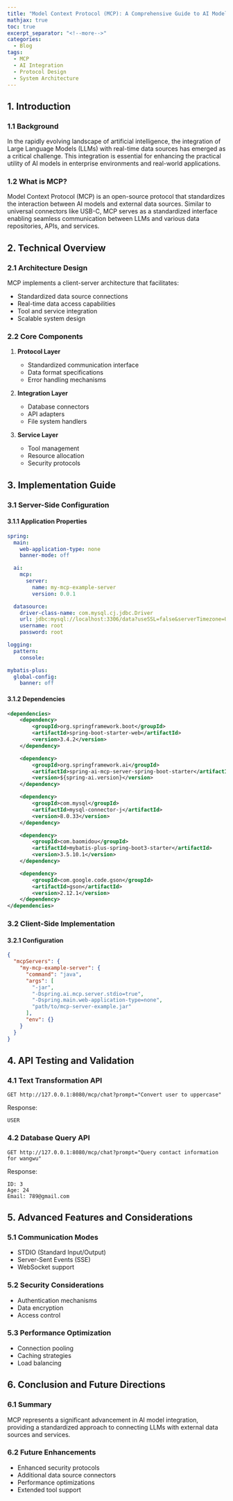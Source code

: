 ```yaml
---
title: "Model Context Protocol (MCP): A Comprehensive Guide to AI Model Integration"
mathjax: true
toc: true
excerpt_separator: "<!--more-->"
categories:
  - Blog
tags:
  - MCP
  - AI Integration
  - Protocol Design
  - System Architecture
---
```


## 1. Introduction

### 1.1 Background
In the rapidly evolving landscape of artificial intelligence, the integration of Large Language Models (LLMs) with real-time data sources has emerged as a critical challenge. This integration is essential for enhancing the practical utility of AI models in enterprise environments and real-world applications.

### 1.2 What is MCP?
Model Context Protocol (MCP) is an open-source protocol that standardizes the interaction between AI models and external data sources. Similar to universal connectors like USB-C, MCP serves as a standardized interface enabling seamless communication between LLMs and various data repositories, APIs, and services.

## 2. Technical Overview

### 2.1 Architecture Design
MCP implements a client-server architecture that facilitates:
- Standardized data source connections
- Real-time data access capabilities
- Tool and service integration
- Scalable system design

### 2.2 Core Components
1. **Protocol Layer**
   - Standardized communication interface
   - Data format specifications
   - Error handling mechanisms

2. **Integration Layer**
   - Database connectors
   - API adapters
   - File system handlers

3. **Service Layer**
   - Tool management
   - Resource allocation
   - Security protocols

## 3. Implementation Guide

### 3.1 Server-Side Configuration

#### 3.1.1 Application Properties
```yaml
spring:
  main:
    web-application-type: none
    banner-mode: off

  ai:
    mcp:
      server:
        name: my-mcp-example-server
        version: 0.0.1

  datasource:
    driver-class-name: com.mysql.cj.jdbc.Driver
    url: jdbc:mysql://localhost:3306/data?useSSL=false&serverTimezone=UTC
    username: root
    password: root

logging:
  pattern:
    console:

mybatis-plus:
  global-config:
    banner: off
```

#### 3.1.2 Dependencies
```xml
<dependencies>
    <dependency>
        <groupId>org.springframework.boot</groupId>
        <artifactId>spring-boot-starter-web</artifactId>
        <version>3.4.2</version>
    </dependency>

    <dependency>
        <groupId>org.springframework.ai</groupId>
        <artifactId>spring-ai-mcp-server-spring-boot-starter</artifactId>
        <version>${spring-ai.version}</version>
    </dependency>

    <dependency>
        <groupId>com.mysql</groupId>
        <artifactId>mysql-connector-j</artifactId>
        <version>8.0.33</version>
    </dependency>

    <dependency>
        <groupId>com.baomidou</groupId>
        <artifactId>mybatis-plus-spring-boot3-starter</artifactId>
        <version>3.5.10.1</version>
    </dependency>

    <dependency>
        <groupId>com.google.code.gson</groupId>
        <artifactId>gson</artifactId>
        <version>2.12.1</version>
    </dependency>
</dependencies>
```

### 3.2 Client-Side Implementation

#### 3.2.1 Configuration
```json
{
  "mcpServers": {
    "my-mcp-example-server": {
      "command": "java",
      "args": [
        "-jar",
        "-Dspring.ai.mcp.server.stdio=true",
        "-Dspring.main.web-application-type=none",
        "path/to/mcp-server-example.jar"
      ],
      "env": {}
    }
  }
}
```

## 4. API Testing and Validation

### 4.1 Text Transformation API
```
GET http://127.0.0.1:8080/mcp/chat?prompt="Convert user to uppercase"
```
Response:
```
USER
```

### 4.2 Database Query API
```
GET http://127.0.0.1:8080/mcp/chat?prompt="Query contact information for wangwu"
```
Response:
```
ID: 3
Age: 24
Email: 789@gmail.com
```

## 5. Advanced Features and Considerations

### 5.1 Communication Modes
- STDIO (Standard Input/Output)
- Server-Sent Events (SSE)
- WebSocket support

### 5.2 Security Considerations
- Authentication mechanisms
- Data encryption
- Access control

### 5.3 Performance Optimization
- Connection pooling
- Caching strategies
- Load balancing

## 6. Conclusion and Future Directions

### 6.1 Summary
MCP represents a significant advancement in AI model integration, providing a standardized approach to connecting LLMs with external data sources and services.

### 6.2 Future Enhancements
- Enhanced security protocols
- Additional data source connectors
- Performance optimizations
- Extended tool support

<script type="module">
  import mermaid from 'https://cdn.jsdelivr.net/npm/mermaid@10/dist/mermaid.esm.min.mjs';
  mermaid.initialize({ startOnLoad: true });
</script>